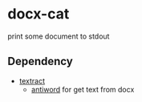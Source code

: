# docx-cat
print some document to stdout

## Dependency
- [textract](https://pypi.org/project/textract/)
  - [antiword](http://www.winfield.demon.nl) for get text from docx
